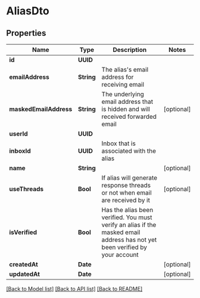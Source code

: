 # AliasDto

## Properties
Name | Type | Description | Notes
------------ | ------------- | ------------- | -------------
**id** | **UUID** |  | 
**emailAddress** | **String** | The alias&#39;s email address for receiving email | 
**maskedEmailAddress** | **String** | The underlying email address that is hidden and will received forwarded email | [optional] 
**userId** | **UUID** |  | 
**inboxId** | **UUID** | Inbox that is associated with the alias | 
**name** | **String** |  | [optional] 
**useThreads** | **Bool** | If alias will generate response threads or not when email are received by it | [optional] 
**isVerified** | **Bool** | Has the alias been verified. You must verify an alias if the masked email address has not yet been verified by your account | 
**createdAt** | **Date** |  | [optional] 
**updatedAt** | **Date** |  | [optional] 

[[Back to Model list]](../README#documentation-for-models) [[Back to API list]](../README#documentation-for-api-endpoints) [[Back to README]](../README)


